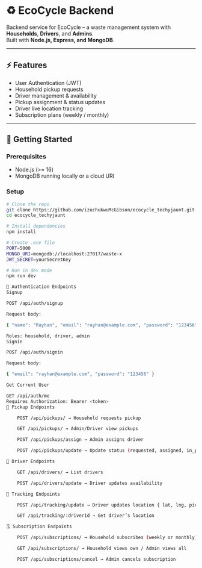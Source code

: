 # ♻️ EcoCycle Backend

Backend service for EcoCycle – a waste management system with **Households**, **Drivers**, and **Admins**.  
Built with **Node.js, Express, and MongoDB**.

---

## ⚡ Features
- User Authentication (JWT)
- Household pickup requests
- Driver management & availability
- Pickup assignment & status updates
- Driver live location tracking
- Subscription plans (weekly / monthly)

---

## 🚀 Getting Started

### Prerequisites
- Node.js (>= 16)
- MongoDB running locally or a cloud URI

### Setup
```bash
# Clone the repo
git clone https://github.com/izuchukwuMcGibson/ecocycle_techyjaunt.git
cd ecocycle_techyjaunt

# Install dependencies
npm install

# Create .env file
PORT=5000
MONGO_URI=mongodb://localhost:27017/waste-x
JWT_SECRET=yourSecretKey

# Run in dev mode
npm run dev

🔑 Authentication Endpoints
Signup

POST /api/auth/signup

Request body:

{ "name": "Rayhan", "email": "rayhan@example.com", "password": "123456", "role": "household" }

Roles: household, driver, admin
Signin

POST /api/auth/signin

Request body:

{ "email": "rayhan@example.com", "password": "123456" }

Get Current User

GET /api/auth/me
Requires Authorization: Bearer <token>
🚛 Pickup Endpoints

    POST /api/pickups/ → Household requests pickup

    GET /api/pickups/ → Admin/Driver view pickups

    POST /api/pickups/assign → Admin assigns driver

    POST /api/pickups/update → Update status (requested, assigned, in_progress, completed, cancelled)

👷 Driver Endpoints

    GET /api/drivers/ → List drivers

    POST /api/drivers/update → Driver updates availability

📍 Tracking Endpoints

    POST /api/tracking/update → Driver updates location { lat, lng, pickupId }

    GET /api/tracking/:driverId → Get driver’s location

🗓️ Subscription Endpoints

    POST /api/subscriptions/ → Household subscribes (weekly or monthly)

    GET /api/subscriptions/ → Household views own / Admin views all

    POST /api/subscriptions/cancel → Admin cancels subscription

